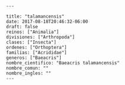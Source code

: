 
      ---

      title: "talamancensis"
      date: 2017-08-18T20:46:32-06:00
      draft: false
      reinos: ["Animalia"]
      divisiones: ["Arthropoda"]
      clases: ["Insecta"]
      ordenes: ["Orthoptera"]
      familias: ["Acrididae"]
      generos: ["Baeacris"]
      nombre_cientifico: "Baeacris talamancensis"
      nombre_comun: ""
      nombre_ingles: ""
      ---

      